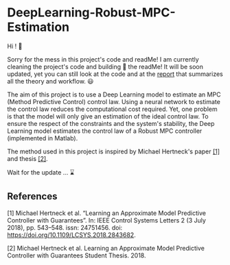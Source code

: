 # DeepLearning-Robust-MPC-Estimation

Hi ! :wave:

Sorry for the mess in this project's code and readMe! I am currently cleaning the project's code and building :construction_worker: the readMe! It will be soon updated, yet you can still look at the code and at the <a href='./Project Report.pdf'>report</a> that summarizes all the theory and workflow. :smiley:

The aim of this project is to use a Deep Learning model to estimate an MPC (Method Predictive Control) control law. Using a neural network to estimate the control law reduces the computational cost required. Yet, one problem is that the model will only give an estimation of the ideal control law. To ensure the respect of the constraints and the system's stability, the Deep Learning model estimates the control law of a Robust MPC controller (implemented in Matlab).

The method used in this project is inspired by Michael Hertneck's paper [[1]](#1) and thesis [[2]](#2).

Wait for the update ...  :hourglass:

## References

<a id="1">[1]</a> Michael Hertneck et al. “Learning an Approximate Model Predictive Controller with Guarantees”.
In: IEEE Control Systems Letters 2 (3 July 2018), pp. 543–548. issn: 24751456. doi: <a href="https://doi.org/10.1109/LCSYS.2018.2843682">https://doi.org/10.1109/LCSYS.2018.2843682</a>.


<a id="2">[2]</a> Michael Hertneck et al. Learning an Approximate Model Predictive Controller with Guarantees
Student Thesis. 2018.